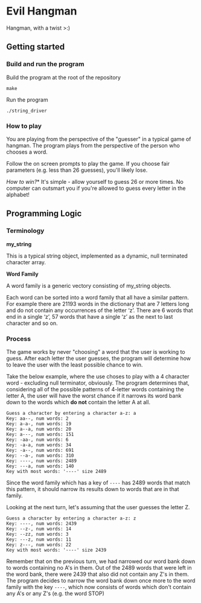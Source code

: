 # Evil Hangman

Hangman, with a twist >:)

## Getting started

### Build and run the program

Build the program at the root of the repository
```
make
```

Run the program
```
./string_driver
```

### How to play

You are playing from the perspective of the "guesser" in a typical game of hangman. The program plays from the perspective of the person who chooses a word.

Follow the on screen prompts to play the game. If you choose fair parameters (e.g. less than 26 guesses), you'll likely lose. 

*How to win?** It's simple - allow yourself to guess 26 or more times. No computer can outsmart you if you're allowed to guess every letter in the alphabet!

## Programming Logic

### Terminology

**my_string**

This is a typical string object, implemented as a dynamic, null terminated character array.

**Word Family**

A word family is a generic vectory consisting of my_string objects.

Each word can be sorted into a word family that all have a similar pattern. For example there are 21193 words in the dictionary that 
are 7 letters long and do not contain any occurrences of the letter ‘z’. There are 6 words that end in a
single ‘z’, 57 words that have a single ‘z’ as the next to last character and so on. 


### Process

The game works by never "choosing" a word that the user is working to guess. After each letter the user guesses, the program will determine how to leave the user with the least possible chance to win.

Take the below example, where the use choses to play with a 4 character word - excluding null terminator, obviously.
The program determines that, considering all of the possible patterns of 4-letter words containing the letter A, the user will have the worst chance if it narrows its word bank down to the words which **do not** contain the letter A at all.

```
Guess a character by entering a character a-z: a
Key: aa--, num words: 2
Key: a-a-, num words: 19
Key: a--a, num words: 20
Key: a---, num words: 151
Key: -aa-, num words: 6
Key: -a-a, num words: 34
Key: -a--, num words: 691
Key: --a-, num words: 310
Key: ----, num words: 2489
Key: ---a, num words: 140
Key with most words: '----' size 2489
```

Since the word family which has a key of `----` has 2489 words that match this pattern, it should narrow its results down to words that are in that family.

Looking at the next turn, let's assuming that the user guesses the letter Z.

```
Guess a character by entering a character a-z: z
Key: ----, num words: 2439
Key: --z-, num words: 14
Key: --zz, num words: 3
Key: ---z, num words: 11
Key: z---, num words: 22
Key with most words: '----' size 2439
```

Remember that on the previous turn, we had narrowed our word bank down to words containing no A's in them. Out of the 2489 words that were left in the word bank, there were 2439 that also did not contain any Z's in them. 
The program decides to narrow the word bank down once more to the word family with the key `----`, which now consists of words which don't contain any A's or any Z's (e.g. the word STOP)